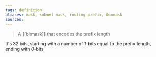 ```yaml
---
tags: definition
aliases: mask, subnet mask, routing prefix, Genmask
sources: 
---
```


> A [[bitmask]] that encodes the prefix length

It's 32 bits, starting with a number of _1_-bits equal to the prefix length, ending with _0_-bits